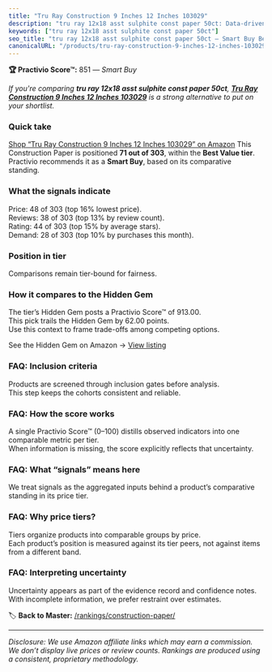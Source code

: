 ```yaml
---
title: "Tru Ray Construction 9 Inches 12 Inches 103029"
description: "tru ray 12x18 asst sulphite const paper 50ct: Data-driven within Best Value ranking using the Practivio Score™. Positioned by quality, value, demand, findabili…"
keywords: ["tru ray 12x18 asst sulphite const paper 50ct"]
seo_title: "tru ray 12x18 asst sulphite const paper 50ct — Smart Buy Best Value (2025)"
canonicalURL: "/products/tru-ray-construction-9-inches-12-inches-103029-B00008XPBI/"
---
```


**🏆 Practivio Score™:** 851 — _Smart Buy_


*If you're comparing **tru ray 12x18 asst sulphite const paper 50ct**, **[Tru Ray Construction 9 Inches 12 Inches 103029](https://www.amazon.com/dp/B00008XPBI?tag=practivio-20)** is a strong alternative to put on your shortlist.*
### Quick take
[Shop “Tru Ray Construction 9 Inches 12 Inches 103029” on Amazon](https://www.amazon.com/dp/B00008XPBI?tag=practivio-20)
This Construction Paper is positioned **71 out of 303**, within the **Best Value tier**.  
Practivio recommends it as a **Smart Buy**, based on its comparative standing.

### What the signals indicate
Price: 48 of 303 (top 16% lowest price).  
Reviews: 38 of 303 (top 13% by review count).  
Rating: 44 of 303 (top 15% by average stars).  
Demand: 28 of 303 (top 10% by purchases this month).

### Position in tier
Comparisons remain tier-bound for fairness.

### How it compares to the Hidden Gem
The tier’s Hidden Gem posts a Practivio Score™ of 913.00.  
This pick trails the Hidden Gem by 62.00 points.  
Use this context to frame trade-offs among competing options.  

See the Hidden Gem on Amazon → [View listing](https://www.amazon.com/dp/B01LX0UJBN?tag=practivio-20)

### FAQ: Inclusion criteria
Products are screened through inclusion gates before analysis.  
This step keeps the cohorts consistent and reliable.

### FAQ: How the score works
A single Practivio Score™ (0–100) distills observed indicators into one comparable metric per tier.  
When information is missing, the score explicitly reflects that uncertainty.

### FAQ: What “signals” means here
We treat signals as the aggregated inputs behind a product’s comparative standing in its price tier.

### FAQ: Why price tiers?
Tiers organize products into comparable groups by price.  
Each product’s position is measured against its tier peers, not against items from a different band.

### FAQ: Interpreting uncertainty
Uncertainty appears as part of the evidence record and confidence notes.  
With incomplete information, we prefer restraint over estimates.


🏷️ **Back to Master:** [/rankings/construction-paper/](/rankings/construction-paper/)

---
_Disclosure: We use Amazon affiliate links which may earn a commission. We don’t display live prices or review counts. Rankings are produced using a consistent, proprietary methodology._
